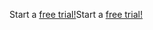 <span data-ttu-id="12ca8-101">Start a [free trial!](https://go.microsoft.com/fwlink/?linkid=847861)</span><span class="sxs-lookup"><span data-stu-id="12ca8-101">Start a [free trial!](https://go.microsoft.com/fwlink/?linkid=847861)</span></span>